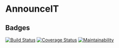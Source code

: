 # AnnounceIT

## Badges

[![Build Status](https://travis-ci.org/ricahcyuzuzo/AnnounceIT.svg?branch=develop)](https://travis-ci.org/ricahcyuzuzo/AnnounceIT) [![Coverage Status](https://coveralls.io/repos/github/ricahcyuzuzo/AnnounceIT/badge.svg?branch=develop)](https://coveralls.io/github/ricahcyuzuzo/AnnounceIT?branch=develop)
[![Maintainability](https://api.codeclimate.com/v1/badges/c2dc368741df2832b115/maintainability)](https://codeclimate.com/github/ricahcyuzuzo/AnnounceIT/maintainability)
